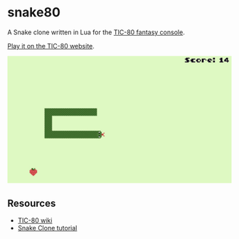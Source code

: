 # snake80

A Snake clone written in Lua for the [TIC-80 fantasy console](https://github.com/nesbox/TIC-80).

[Play it on the TIC-80 website](https://tic80.com/play?cart=2138).

![A green snake navigates a green map in pursuit of a juicy red strawberry. The scoreboard shows 14 points.](thumbnail.jpg)


## Resources

- [TIC-80 wiki](https://github.com/nesbox/TIC-80/wiki)
- [Snake Clone tutorial](https://github.com/nesbox/TIC-80/wiki/Snake-Clone-tutorial)
